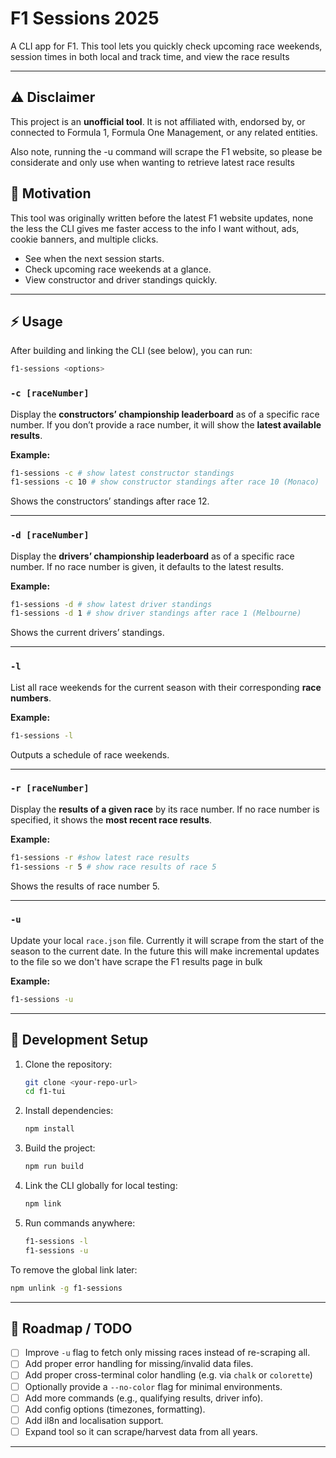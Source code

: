 # F1 Sessions 2025

A CLI app for F1. This tool lets you quickly check upcoming race weekends, session times in both local and track time, and view the race results

---

## ⚠️ Disclaimer
This project is an **unofficial tool**. It is not affiliated with, endorsed by, or connected to Formula 1, Formula One Management, or any related entities.

Also note, running the -u command will scrape the F1 website, so please be considerate and only use when wanting to retrieve latest race
results

## 🚀 Motivation

This tool was originally written before the latest F1 website updates, none the less the CLI gives me faster access to the info I want
without, ads, cookie banners, and multiple clicks.

* See when the next session starts.
* Check upcoming race weekends at a glance.
* View constructor and driver standings quickly.

---

## ⚡ Usage

After building and linking the CLI (see below), you can run:

```bash
f1-sessions <options>
```

### `-c [raceNumber]`

Display the **constructors’ championship leaderboard** as of a specific race number. If you don’t provide a race number, it will show the **latest available results**.

**Example:**

```bash
f1-sessions -c # show latest constructor standings
f1-sessions -c 10 # show constructor standings after race 10 (Monaco)
```

Shows the constructors’ standings after race 12.

---

### `-d [raceNumber]`

Display the **drivers’ championship leaderboard** as of a specific race number. If no race number is given, it defaults to the latest results.

**Example:**

```bash
f1-sessions -d # show latest driver standings
f1-sessions -d 1 # show driver standings after race 1 (Melbourne)
```

Shows the current drivers’ standings.

---

### `-l`

List all race weekends for the current season with their corresponding **race numbers**.

**Example:**

```bash
f1-sessions -l
```

Outputs a schedule of race weekends.

---

### `-r [raceNumber]`

Display the **results of a given race** by its race number. If no race number is specified, it shows the **most recent race results**.

**Example:**

```bash
f1-sessions -r #show latest race results
f1-sessions -r 5 # show race results of race 5
```

Shows the results of race number 5.

---

### `-u`

Update your local `race.json` file. Currently it will scrape from the start of the season to the current date. In the future this will make incremental updates to the file so we don't have scrape the F1 results page in bulk

**Example:**

```bash
f1-sessions -u
```

---

## 🔧 Development Setup

1. Clone the repository:

   ```bash
   git clone <your-repo-url>
   cd f1-tui
   ```

2. Install dependencies:

   ```bash
   npm install
   ```

3. Build the project:

   ```bash
   npm run build
   ```

4. Link the CLI globally for local testing:

   ```bash
   npm link
   ```

5. Run commands anywhere:

   ```bash
   f1-sessions -l
   f1-sessions -u
   ```

To remove the global link later:

```bash
npm unlink -g f1-sessions
```

---

## 📌 Roadmap / TODO

* [ ] Improve `-u` flag to fetch only missing races instead of re-scraping all.
* [ ] Add proper error handling for missing/invalid data files.
* [ ] Add proper cross-terminal color handling (e.g. via `chalk` or `colorette`) 
* [ ] Optionally provide a `--no-color` flag for minimal environments.
* [ ] Add more commands (e.g., qualifying results, driver info).
* [ ] Add config options (timezones, formatting).
* [ ] Add il8n and localisation support.
* [ ] Expand tool so it can scrape/harvest data from all years.

---
